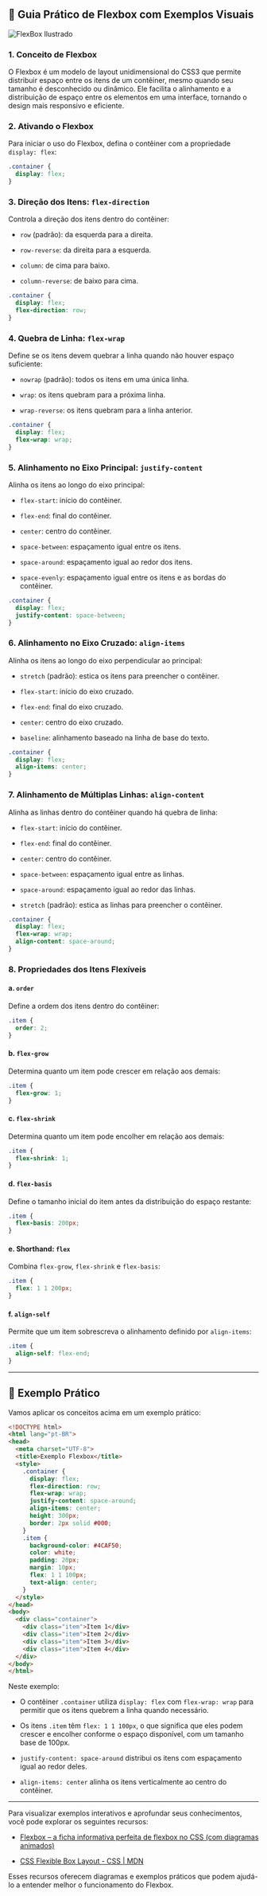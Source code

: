 ## 📘 Guia Prático de Flexbox com Exemplos Visuais


![FlexBox Ilustrado](flexbox-ilustrado.webp)

### 1. Conceito de Flexbox

O Flexbox é um modelo de layout unidimensional do CSS3 que permite distribuir espaço entre os itens de um contêiner, mesmo quando seu tamanho é desconhecido ou dinâmico. Ele facilita o alinhamento e a distribuição de espaço entre os elementos em uma interface, tornando o design mais responsivo e eficiente.

### 2. Ativando o Flexbox

Para iniciar o uso do Flexbox, defina o contêiner com a propriedade `display: flex`:

```css
.container {
  display: flex;
}
```

### 3. Direção dos Itens: `flex-direction`

Controla a direção dos itens dentro do contêiner:

- `row` (padrão): da esquerda para a direita.
    
- `row-reverse`: da direita para a esquerda.
    
- `column`: de cima para baixo.
    
- `column-reverse`: de baixo para cima.
    

```css
.container {
  display: flex;
  flex-direction: row;
}
```

### 4. Quebra de Linha: `flex-wrap`

Define se os itens devem quebrar a linha quando não houver espaço suficiente:

- `nowrap` (padrão): todos os itens em uma única linha.
    
- `wrap`: os itens quebram para a próxima linha.
    
- `wrap-reverse`: os itens quebram para a linha anterior.
    

```css
.container {
  display: flex;
  flex-wrap: wrap;
}
```

### 5. Alinhamento no Eixo Principal: `justify-content`

Alinha os itens ao longo do eixo principal:

- `flex-start`: início do contêiner.
    
- `flex-end`: final do contêiner.
    
- `center`: centro do contêiner.
    
- `space-between`: espaçamento igual entre os itens.
    
- `space-around`: espaçamento igual ao redor dos itens.
    
- `space-evenly`: espaçamento igual entre os itens e as bordas do contêiner.
    

```css
.container {
  display: flex;
  justify-content: space-between;
}
```

### 6. Alinhamento no Eixo Cruzado: `align-items`

Alinha os itens ao longo do eixo perpendicular ao principal:

- `stretch` (padrão): estica os itens para preencher o contêiner.
    
- `flex-start`: início do eixo cruzado.
    
- `flex-end`: final do eixo cruzado.
    
- `center`: centro do eixo cruzado.
    
- `baseline`: alinhamento baseado na linha de base do texto.
    

```css
.container {
  display: flex;
  align-items: center;
}
```

### 7. Alinhamento de Múltiplas Linhas: `align-content`

Alinha as linhas dentro do contêiner quando há quebra de linha:

- `flex-start`: início do contêiner.
    
- `flex-end`: final do contêiner.
    
- `center`: centro do contêiner.
    
- `space-between`: espaçamento igual entre as linhas.
    
- `space-around`: espaçamento igual ao redor das linhas.
    
- `stretch` (padrão): estica as linhas para preencher o contêiner.
    

```css
.container {
  display: flex;
  flex-wrap: wrap;
  align-content: space-around;
}
```

### 8. Propriedades dos Itens Flexíveis

#### a. `order`

Define a ordem dos itens dentro do contêiner:

```css
.item {
  order: 2;
}
```

#### b. `flex-grow`

Determina quanto um item pode crescer em relação aos demais:

```css
.item {
  flex-grow: 1;
}
```

#### c. `flex-shrink`

Determina quanto um item pode encolher em relação aos demais:

```css
.item {
  flex-shrink: 1;
}
```

#### d. `flex-basis`

Define o tamanho inicial do item antes da distribuição do espaço restante:

```css
.item {
  flex-basis: 200px;
}
```

#### e. Shorthand: `flex`

Combina `flex-grow`, `flex-shrink` e `flex-basis`:

```css
.item {
  flex: 1 1 200px;
}
```

#### f. `align-self`

Permite que um item sobrescreva o alinhamento definido por `align-items`:

```css
.item {
  align-self: flex-end;
}
```

---

## 📎 Exemplo Prático

Vamos aplicar os conceitos acima em um exemplo prático:

```html
<!DOCTYPE html>
<html lang="pt-BR">
<head>
  <meta charset="UTF-8">
  <title>Exemplo Flexbox</title>
  <style>
    .container {
      display: flex;
      flex-direction: row;
      flex-wrap: wrap;
      justify-content: space-around;
      align-items: center;
      height: 300px;
      border: 2px solid #000;
    }
    .item {
      background-color: #4CAF50;
      color: white;
      padding: 20px;
      margin: 10px;
      flex: 1 1 100px;
      text-align: center;
    }
  </style>
</head>
<body>
  <div class="container">
    <div class="item">Item 1</div>
    <div class="item">Item 2</div>
    <div class="item">Item 3</div>
    <div class="item">Item 4</div>
  </div>
</body>
</html>
```

Neste exemplo:

- O contêiner `.container` utiliza `display: flex` com `flex-wrap: wrap` para permitir que os itens quebrem a linha quando necessário.
    
- Os itens `.item` têm `flex: 1 1 100px`, o que significa que eles podem crescer e encolher conforme o espaço disponível, com um tamanho base de 100px.
    
- `justify-content: space-around` distribui os itens com espaçamento igual ao redor deles.
    
- `align-items: center` alinha os itens verticalmente ao centro do contêiner.
    

---

Para visualizar exemplos interativos e aprofundar seus conhecimentos, você pode explorar os seguintes recursos:
    
- [Flexbox – a ficha informativa perfeita de flexbox no CSS (com diagramas animados)](https://www.freecodecamp.org/portuguese/news/flexbox-a-ficha-informativa-perfeita-de-flexbox-no-css-com-diagramas-animados/)
    
- [CSS Flexible Box Layout - CSS | MDN](https://developer.mozilla.org/pt-BR/docs/Web/CSS/CSS_flexible_box_layout)
    

Esses recursos oferecem diagramas e exemplos práticos que podem ajudá-lo a entender melhor o funcionamento do Flexbox.